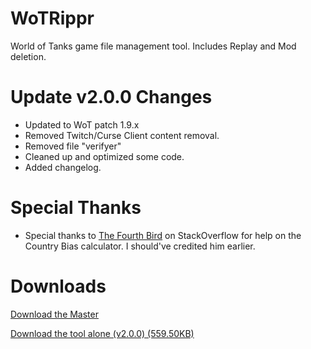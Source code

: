 # WoTRippr
World of Tanks game file management tool. Includes Replay and Mod deletion.

# Update v2.0.0 Changes
- Updated to WoT patch 1.9.x
- Removed Twitch/Curse Client content removal.
- Removed file "verifyer"
- Cleaned up and optimized some code.
- Added changelog.

# Special Thanks
- Special thanks to [The Fourth Bird](https://stackoverflow.com/users/5424988/the-fourth-bird) on StackOverflow for help on the Country Bias calculator. I should've credited him earlier.

# Downloads
<!-- Place this tag where you want the button to render. -->
<a class="github-button" href="https://github.com/ntkme/github-buttons/archive/master.zip" data-icon="octicon-cloud-download" aria-label="Download ntkme/github-buttons on GitHub">Download the Master</a>

[Download the tool alone (v2.0.0) (559.50KB)](https://www.mediafire.com/file/q8k2owezvuiwmgo/WoTRippr.exe/file)
